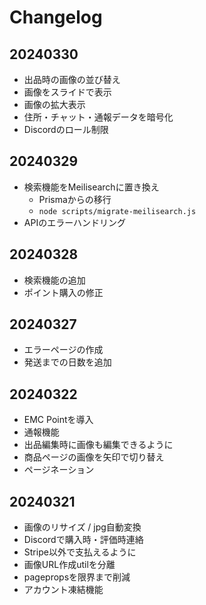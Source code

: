 # Changelog

## 20240330

- 出品時の画像の並び替え
- 画像をスライドで表示
- 画像の拡大表示
- 住所・チャット・通報データを暗号化
- Discordのロール制限

## 20240329

- 検索機能をMeilisearchに置き換え
  - Prismaからの移行
  - `node scripts/migrate-meilisearch.js`
- APIのエラーハンドリング

## 20240328

- 検索機能の追加
- ポイント購入の修正

## 20240327

- エラーページの作成
- 発送までの日数を追加

## 20240322

- EMC Pointを導入
- 通報機能
- 出品編集時に画像も編集できるように
- 商品ページの画像を矢印で切り替え
- ページネーション

## 20240321

- 画像のリサイズ / jpg自動変換
- Discordで購入時・評価時連絡
- Stripe以外で支払えるように
- 画像URL作成utilを分離
- pagepropsを限界まで削減
- アカウント凍結機能
